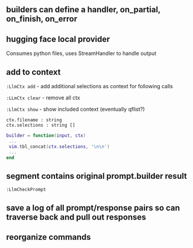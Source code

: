 ## builders can define a handler, on_partial, on_finish, on_error

## hugging face local provider
Consumes python files, uses StreamHandler to handle output

## add to context
`:LlmCtx add` - add additional selections as context for following calls

`:LLmCtx clear` - remove all ctx

`:LlmCtx show` - show included context (eventually qflist?)

`ctx.filename : string`  
`ctx.selections : string []`  

```lua
builder = function(input, ctx)
 ...
 vim.tbl_concat(ctx.selections, '\n\n')
 ...
end
```

## segment contains original prompt.builder result
`:LlmCheckPrompt`

## save a log of all prompt/response pairs so can traverse back and pull out responses

## reorganize commands

